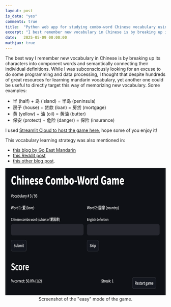 ```yaml
---
layout: post
is_data: "yes"
comments: true
title:  "Python web app for studying combo-word Chinese vocabulary using Streamlit"
excerpt: "I best remember new vocabulary in Chinese is by breaking up its characters into component words, so I made a game to do this. e.g. 半 (half) + 岛 (island) = 半岛 (peninsula)"
date:   2025-05-09 00:00:00
mathjax: true
---
```


The best way I remember new vocabulary in Chinese is by breaking up its characters into component words and semantically connecting their individual definitions. While I was subconsciously looking for an excuse to do some programming and data processing, I thought that despite hundreds of great resources for learning mandarin vocabulary, yet another one could be useful to directly target this way of memorizing new vocabulary. Some examples:

- 半 (half) + 岛 (island) = 半岛 (peninsula)
- 房子 (house) + 贷款 (loan) = 房贷 (mortgage)
- 黄 (yellow) + 油 (oil) = 黄油 (butter)
- 保安 (protect) + 危险 (danger) = 保险 (insurance)

I used [Streamlit Cloud to host the game here](https://mandarin-chinese-combo-word-game.streamlit.app/), hope some of you enjoy it!

This vocabulary learning strategy was also mentioned in:
- [this blog by Go East Mandarin](https://goeastmandarin.com/fr/chinese-vocabulary-hacks/)
- [this Reddit post](https://www.reddit.com/r/ChineseLanguage/comments/d4idts/since_everyone_liked_the_business_goose_post_i/)
- [this other blog post](https://www.languagetrainers.com/blog/chinese-word-combinations/).

<div class="imgcap" style="text-align:center">
<img src="/assets/mandarin/chinese_combo_word_game_screenshot.png" height="400">
<div class="thecap" style="text-align:center"></div>Screenshot of the "easy" mode of the game.</div>
